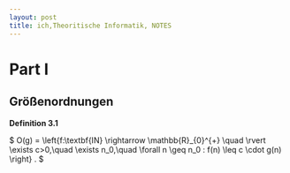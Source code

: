 ```yaml
---
layout: post
title: ich,Theoritische Informatik, NOTES
---
```

# Part I 
 
## Größenordnungen 

**Definition 3.1**  

$ O(g) = \left\{f:\textbf{IN} \rightarrow  \mathbb{R}_{0}^{+} \quad \rvert \exists c>0,\quad \exists n_0,\quad \forall n \geq n_0 : f(n) \leq c \cdot g(n) \right\} \. $
